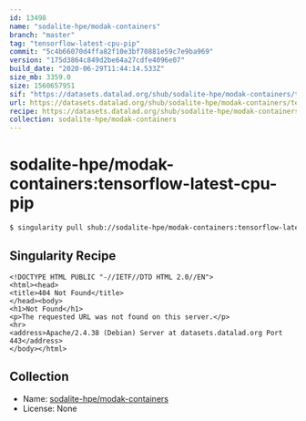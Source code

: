 ```yaml
---
id: 13498
name: "sodalite-hpe/modak-containers"
branch: "master"
tag: "tensorflow-latest-cpu-pip"
commit: "5c4b66070d4ffa82f10e3bf70881e59c7e9ba969"
version: "175d3864c849d2be64a27cdfe4096e07"
build_date: "2020-06-29T11:44:14.533Z"
size_mb: 3359.0
size: 1560657951
sif: "https://datasets.datalad.org/shub/sodalite-hpe/modak-containers/tensorflow-latest-cpu-pip/2020-06-29-5c4b6607-175d3864/175d3864c849d2be64a27cdfe4096e07.sif"
url: https://datasets.datalad.org/shub/sodalite-hpe/modak-containers/tensorflow-latest-cpu-pip/2020-06-29-5c4b6607-175d3864/
recipe: https://datasets.datalad.org/shub/sodalite-hpe/modak-containers/tensorflow-latest-cpu-pip/2020-06-29-5c4b6607-175d3864/Singularity
collection: sodalite-hpe/modak-containers
---
```


# sodalite-hpe/modak-containers:tensorflow-latest-cpu-pip

```bash
$ singularity pull shub://sodalite-hpe/modak-containers:tensorflow-latest-cpu-pip
```

## Singularity Recipe

```singularity
<!DOCTYPE HTML PUBLIC "-//IETF//DTD HTML 2.0//EN">
<html><head>
<title>404 Not Found</title>
</head><body>
<h1>Not Found</h1>
<p>The requested URL was not found on this server.</p>
<hr>
<address>Apache/2.4.38 (Debian) Server at datasets.datalad.org Port 443</address>
</body></html>
```

## Collection

 - Name: [sodalite-hpe/modak-containers](https://github.com/sodalite-hpe/modak-containers)
 - License: None


